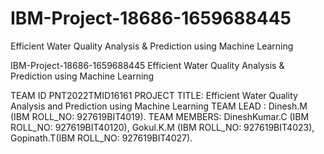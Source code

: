 # IBM-Project-18686-1659688445
Efficient Water Quality Analysis &amp; Prediction using Machine Learning

IBM-Project-18686-1659688445
Efficient Water Quality Analysis & Prediction using Machine Learning

TEAM ID PNT2022TMID16161 
PROJECT TITLE: Efficient Water Quality Analysis and Prediction using Machine Learning 
TEAM LEAD   : Dinesh.M (IBM ROLL_NO: 927619BIT4019).
TEAM MEMBERS: DineshKumar.C (IBM ROLL_NO: 927619BIT40120),
              Gokul.K.M (IBM ROLL_NO: 927619BIT4023), 
              Gopinath.T(IBM ROLL_NO: 927619BIT4027).

